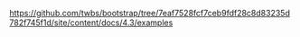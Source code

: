 https://github.com/twbs/bootstrap/tree/7eaf7528fcf7ceb9fdf28c8d83235d782f745f1d/site/content/docs/4.3/examples
